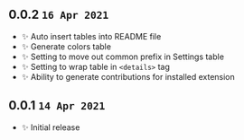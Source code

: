 ## 0.0.2 `16 Apr 2021`

- ✨ Auto insert tables into README file
- ✨ Generate colors table
- ✨ Setting to move out common prefix in Settings table
- ✨ Setting to wrap table in `<details>` tag
- ✨ Ability to generate contributions for installed extension

## 0.0.1 `14 Apr 2021`

- ✨ Initial release